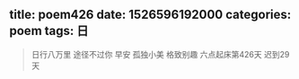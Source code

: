 title: poem426
date: 1526596192000
categories: poem
tags: 日
---
> 日行八万里
途径不过你
早安
孤独小美
格致别趣
六点起床第426天 迟到29天